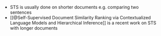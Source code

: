 - STS is usually done on shorter documents e.g. comparing two sentences
- [[@Self-Supervised Document Similarity Ranking via Contextualized Language Models and Hierarchical Inference]] is a recent work on STS with longer documents